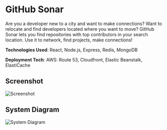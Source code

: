 # GitHub Sonar

Are you a developer new to a city and want to make connections?  Want to relocate and find developers located where you want to move?  GitHub Sonar lets you find repositories with top contributors in your search location.  Use it to network, find projects, make connections!

**Technologies Used**: React, Node.js, Express, Redis, MongoDB

**Deployment Tech**: AWS: Route 53, Cloudfront, Elastic Beanstalk, ElastiCache

## Screenshot
![Screenshot](https://user-images.githubusercontent.com/17801759/41489834-36b275be-70a6-11e8-89f9-78264ced16a7.png)


## System Diagram
![System Diagram](https://user-images.githubusercontent.com/17801759/41485980-7f859244-7097-11e8-9373-8f63ef31cab1.png)

